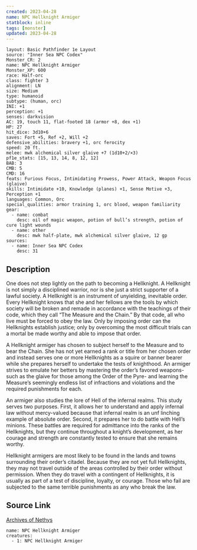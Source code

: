 ```yaml
---
created: 2023-04-28
name: NPC Hellknight Armiger
statblock: inline
tags: [monster]
updated: 2023-04-28
---
```

```statblock
layout: Basic Pathfinder 1e Layout
source: "Inner Sea NPC Codex"
Monster_CR: 2
name: NPC Hellknight Armiger
Monster_XP: 600
race: Half-orc
class: fighter 3
alignment: LN
size: Medium
type: humanoid
subtype: (human, orc)
INI: +1
perception: +1
senses: darkvision
AC: 19, touch 11, flat-footed 18 (armor +8, dex +1)
HP: 27
hit_dice: 3d10+6
saves: Fort +5, Ref +2, Will +2
defensive_abilities: bravery +1, orc ferocity
speed: 20 ft.
melee: mwk alchemical silver glaive +7 (1d10+2/×3)
pf1e_stats: [15, 13, 14, 8, 12, 12]
BAB: 3
CMB: 5
CMD: 16
feats: Furious Focus, Intimidating Prowess, Power Attack, Weapon Focus (glaive)
skills: Intimidate +10, Knowledge (planes) +1, Sense Motive +3, Perception +1
languages: Common, Orc
special_qualities: armor training 1, orc blood, weapon familiarity
gear:
  - name: combat
    desc: oil of magic weapon, potion of bull’s strength, potion of cure light wounds
  - name: other
    desc: mwk half-plate, mwk alchemical silver glaive, 12 gp
sources:
  - name: Inner Sea NPC Codex
    desc: 31
```
## Description
One does not step lightly on the path to becoming a Hellknight. A Hellknight is not simply a disciplined warrior, nor is she just a strict supporter of a lawful society. A Hellknight is an instrument of unyielding, inevitable order. Every Hellknight knows that she and her fellows are the tools by which society will be broken and remade in accordance with the teachings of their code, which they call “The Measure and the Chain.” By that code, all who live must be forced to obey the law. Only by imposing order can the Hellknights establish justice; only by overcoming the most difficult trials can a mortal be made worthy and able to impose that order.

A Hellknight armiger has chosen to subject herself to the Measure and to bear the Chain. She has not yet earned a rank or title from her chosen order and instead serves one or more Hellknights as a squire or banner bearer while she prepares herself to undertake the tests of knighthood. An armiger strives to emulate her betters by mastering the order’s favored weapons-such as the glaive for those among the Order of the Pyre- and learning the Measure’s seemingly endless list of infractions and violations and the required punishments for each.

An armiger also studies the lore of Hell of the infernal realms. This study serves two purposes. First, it allows her to understand and apply infernal law without mercy-valued because that infernal realm is an unf linching example of absolute order. Second, it prepares her to do battle with Hell’s minions. These battles are required for admittance into the ranks of the Hellknights, but they continue throughout a knight’s development, as her courage and strength are constantly tested to ensure that she remains worthy.

Hellknight armigers are most likely to be found in the lands and towns surrounding their order’s citadel. Because they are not yet full Hellknights, they may not travel outside of the areas controlled by their order without permission. When they do travel with a contingent of Hellknights, it is usually as part of a test of discipline, loyalty, or courage. Those who fail are subjected to the same terrible punishments as any who break the law.
## Source Link
[Archives of Nethys](https://aonprd.com/NPCDisplay.aspx?ItemName=Hellknight%20Armiger)
```encounter-table
name: NPC Hellknight Armiger
creatures:
  - 1: NPC Hellknight Armiger
```
